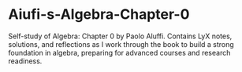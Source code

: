 # Aiufi-s-Algebra-Chapter-0
Self-study of Algebra: Chapter 0 by Paolo Aluffi. Contains LyX notes, solutions, and reflections as I work through the book to build a strong foundation in algebra, preparing for advanced courses and research readiness.
